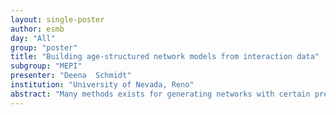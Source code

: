 ```yaml
---
layout: single-poster
author: esmb
day: "All"
group: "poster"
title: "Building age-structured network models from interaction data"
subgroup: "MEPI"
presenter: "Deena  Schmidt"
institution: "University of Nevada, Reno"
abstract: "Many methods exists for generating networks with certain pre-specified properties. However, there are network properties that arise in certain applications for which we don't have standard methods. For example, age or sub-population structure in biological applications can be a very important determinant of node connectivity, but methods for constructing networks with a given structure are still being developed. In this talk, I will discuss a method we developed for generating an age-structured human interaction network using survey data that summarizes the number of interactions between individuals within and between different age groups. We do this using the well-known POLYMOD dataset to construct an age-structured infectious disease transmission network."
---
```

